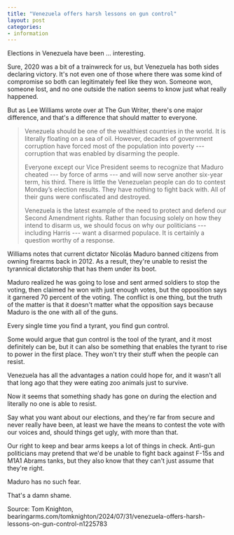 ```yaml
---
title: "Venezuela offers harsh lessons on gun control"
layout: post
categories:
- information
---
```


Elections in Venezuela have been ... interesting.

Sure, 2020 was a bit of a trainwreck for us, but Venezuela has both sides declaring victory. It's not even one of those where there was some kind of compromise so both can legitimately feel like they won. Someone won, someone lost, and no one outside the nation seems to know just what really happened.

But as Lee Williams wrote over at The Gun Writer, there's one major difference, and that's a difference that should matter to everyone.

> Venezuela should be one of the wealthiest countries in the world. It is literally floating on a sea of oil. However, decades of government corruption have forced most of the population into poverty --- corruption that was enabled by disarming the people.
>
> Everyone except our Vice President seems to recognize that Maduro cheated --- by force of arms --- and will now serve another six-year term, his third. There is little the Venezuelan people can do to contest Monday’s election results. They have nothing to fight back with. All of their guns were confiscated and destroyed.
>
> Venezuela is the latest example of the need to protect and defend our Second Amendment rights. Rather than focusing solely on how they intend to disarm us, we should focus on why our politicians --- including Harris --- want a disarmed populace. It is certainly a question worthy of a response.

Williams notes that current dictator Nicolás Maduro banned citizens from owning firearms back in 2012. As a result, they're unable to resist the tyrannical dictatorship that has them under its boot.

Maduro realized he was going to lose and sent armed soldiers to stop the voting, then claimed he won with just enough votes, but the opposition says it garnered 70 percent of the voting. The conflict is one thing, but the truth of the matter is that it doesn't matter what the opposition says because Maduro is the one with all of the guns.

Every single time you find a tyrant, you find gun control.

Some would argue that gun control is the tool of the tyrant, and it most definitely can be, but it can also be something that enables the tyrant to rise to power in the first place. They won't try their stuff when the people can resist.

Venezuela has all the advantages a nation could hope for, and it wasn't all that long ago that they were eating zoo animals just to survive.

Now it seems that something shady has gone on during the election and literally no one is able to resist.

Say what you want about our elections, and they're far from secure and never really have been, at least we have the means to contest the vote with our voices and, should things get ugly, with more than that.

Our right to keep and bear arms keeps a lot of things in check. Anti-gun politicians may pretend that we'd be unable to fight back against F-15s and M1A1 Abrams tanks, but they also know that they can't just assume that they're right.

Maduro has no such fear.

That's a damn shame.

Source: Tom Knighton, bearingarms.com/tomknighton/2024/07/31/venezuela-offers-harsh-lessons-on-gun-control-n1225783
